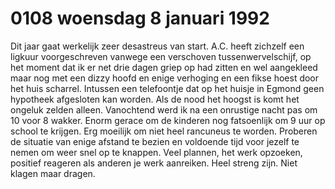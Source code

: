 # 0108 woensdag 8 januari 1992
Dit jaar gaat werkelijk zeer desastreus van start. A.C. heeft zichzelf een ligkuur voorgeschreven vanwege een verschoven tussenwervelschijf, op het moment dat ik er net drie dagen griep op had zitten en wel aangekleed maar nog met een dizzy hoofd en enige verhoging en een fikse hoest door het huis scharrel. Intussen een telefoontje dat op het huisje in Egmond geen hypotheek afgesloten kan worden. Als de nood het hoogst is komt het ongeluk zelden alleen. Vanochtend werd ik na een onrustige nacht pas om 10 voor 8 wakker. Enorm gerace om de kinderen nog fatsoenlijk om 9 uur op school te krijgen. Erg moeilijk om niet heel rancuneus te worden. Proberen de situatie van enige afstand te bezien en voldoende tijd voor jezelf te nemen om weer snel op te knappen. Veel plannen, het werk opzoeken, positief reageren als anderen je werk aanreiken. Heel streng zijn. Niet klagen maar dragen. 